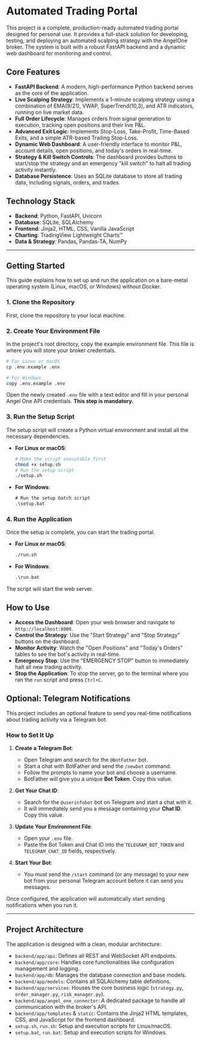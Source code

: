 # Automated Trading Portal

This project is a complete, production-ready automated trading portal designed for personal use. It provides a full-stack solution for developing, testing, and deploying an automated scalping strategy with the AngelOne broker. The system is built with a robust FastAPI backend and a dynamic web dashboard for monitoring and control.

## Core Features

-   **FastAPI Backend**: A modern, high-performance Python backend serves as the core of the application.
-   **Live Scalping Strategy**: Implements a 1-minute scalping strategy using a combination of EMA(9/21), VWAP, SuperTrend(10,3), and ATR indicators, running on live market data.
-   **Full Order Lifecycle**: Manages orders from signal generation to execution, tracking open positions and their live P&L.
-   **Advanced Exit Logic**: Implements Stop-Loss, Take-Profit, Time-Based Exits, and a simple ATR-based Trailing Stop-Loss.
-   **Dynamic Web Dashboard**: A user-friendly interface to monitor P&L, account details, open positions, and today's orders in real-time.
-   **Strategy & Kill Switch Controls**: The dashboard provides buttons to start/stop the strategy and an emergency "kill switch" to halt all trading activity instantly.
-   **Database Persistence**: Uses an SQLite database to store all trading data, including signals, orders, and trades.

## Technology Stack

-   **Backend**: Python, FastAPI, Uvicorn
-   **Database**: SQLite, SQLAlchemy
-   **Frontend**: Jinja2, HTML, CSS, Vanilla JavaScript
-   **Charting**: TradingView Lightweight Charts™
-   **Data & Strategy**: Pandas, Pandas-TA, NumPy

---

## Getting Started

This guide explains how to set up and run the application on a bare-metal operating system (Linux, macOS, or Windows) without Docker.

### **1. Clone the Repository**

First, clone the repository to your local machine.

### **2. Create Your Environment File**

In the project's root directory, copy the example environment file. This file is where you will store your broker credentials.

```sh
# For Linux or macOS
cp .env.example .env

# For Windows
copy .env.example .env
```

Open the newly created `.env` file with a text editor and fill in your personal Angel One API credentials. **This step is mandatory.**

### **3. Run the Setup Script**

The setup script will create a Python virtual environment and install all the necessary dependencies.

-   **For Linux or macOS**:
    ```sh
    # Make the script executable first
    chmod +x setup.sh
    # Run the setup script
    ./setup.sh
    ```

-   **For Windows**:
    ```cmd
    # Run the setup batch script
    .\setup.bat
    ```

### **4. Run the Application**

Once the setup is complete, you can start the trading portal.

-   **For Linux or macOS**:
    ```sh
    ./run.sh
    ```

-   **For Windows**:
    ```cmd
    .\run.bat
    ```

The script will start the web server.

## How to Use

-   **Access the Dashboard**: Open your web browser and navigate to `http://localhost:8000`.
-   **Control the Strategy**: Use the "Start Strategy" and "Stop Strategy" buttons on the dashboard.
-   **Monitor Activity**: Watch the "Open Positions" and "Today's Orders" tables to see the bot's activity in real-time.
-   **Emergency Stop**: Use the "EMERGENCY STOP" button to immediately halt all new trading activity.
-   **Stop the Application**: To stop the server, go to the terminal where you ran the `run` script and press `Ctrl+C`.

## Optional: Telegram Notifications

This project includes an optional feature to send you real-time notifications about trading activity via a Telegram bot.

### **How to Set It Up**

1.  **Create a Telegram Bot**:
    *   Open Telegram and search for the `@BotFather` bot.
    *   Start a chat with BotFather and send the `/newbot` command.
    *   Follow the prompts to name your bot and choose a username.
    *   BotFather will give you a unique **Bot Token**. Copy this value.

2.  **Get Your Chat ID**:
    *   Search for the `@userinfobot` bot on Telegram and start a chat with it.
    *   It will immediately send you a message containing your **Chat ID**. Copy this value.

3.  **Update Your Environment File**:
    *   Open your `.env` file.
    *   Paste the Bot Token and Chat ID into the `TELEGRAM_BOT_TOKEN` and `TELEGRAM_CHAT_ID` fields, respectively.

4.  **Start Your Bot**:
    *   You must send the `/start` command (or any message) to your new bot from your personal Telegram account before it can send you messages.

Once configured, the application will automatically start sending notifications when you run it.

---

## Project Architecture

The application is designed with a clean, modular architecture:

-   `backend/app/api`: Defines all REST and WebSocket API endpoints.
-   `backend/app/core`: Handles core functionalities like configuration management and logging.
-   `backend/app/db`: Manages the database connection and base models.
-   `backend/app/models`: Contains all SQLAlchemy table definitions.
-   `backend/app/services`: Houses the core business logic (`strategy.py`, `order_manager.py`, `risk_manager.py`).
-   `backend/app/angel_one_connector`: A dedicated package to handle all communication with the broker's API.
-   `backend/app/templates` & `static`: Contains the Jinja2 HTML templates, CSS, and JavaScript for the frontend dashboard.
-   `setup.sh`, `run.sh`: Setup and execution scripts for Linux/macOS.
-   `setup.bat`, `run.bat`: Setup and execution scripts for Windows.